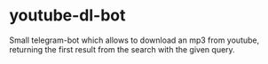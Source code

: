 # youtube-dl-bot

Small telegram-bot which allows to download an mp3 from youtube, returning the first result from the search with the given query.
